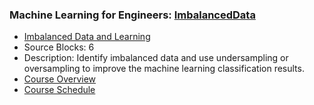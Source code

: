 ### Machine Learning for Engineers: [ImbalancedData](https://www.apmonitor.com/pds/index.php/Main/ImbalancedData)
- [Imbalanced Data and Learning](https://www.apmonitor.com/pds/index.php/Main/ImbalancedData)
 - Source Blocks: 6
 - Description: Identify imbalanced data and use undersampling or oversampling to improve the machine learning classification results.
- [Course Overview](https://apmonitor.com/pds)
- [Course Schedule](https://apmonitor.com/pds/index.php/Main/CourseSchedule)
